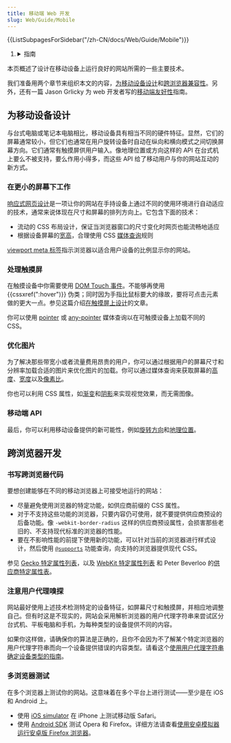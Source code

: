 ```yaml
---
title: 移动端 Web 开发
slug: Web/Guide/Mobile
---
```


<section id="Quick_links">
  {{ListSubpagesForSidebar("/zh-CN/docs/Web/Guide/Mobile")}}
  <ol>
    <li class="toggle">
      <details>
        <summary>指南</summary>
        <ol>
          {{ListSubpagesForSidebar("/zh-CN/docs/Web/Guide")}}
        </ol>
      </details>
    </li>
  </ol>
</section>

本页概述了设计在移动设备上运行良好的网站所需的一些主要技术。

我们准备用两个章节来组织本文的内容，[为移动设备设计](#为移动设备设计)和[跨浏览器兼容性](#跨浏览器开发)。另外，还有一篇 Jason Grlicky 为 web 开发者写的[移动端友好性](/zh-CN/docs/Web_Development/Mobile/Mobile-friendliness)指南。

## 为移动设备设计

与台式电脑或笔记本电脑相比，移动设备具有相当不同的硬件特征。显然，它们的屏幕通常较小，但它们也通常在用户旋转设备时自动在纵向和横向模式之间切换屏幕方向。它们通常有触摸屏供用户输入。像地理位置或方向这样的 API 在台式机上要么不被支持，要么作用小得多，而这些 API 给了移动用户与你的网站互动的新方式。

### 在更小的屏幕下工作

[响应式网页设计](/zh-CN/docs/Learn/CSS/CSS_layout/Responsive_Design)是一项让你的网站在手持设备上通过不同的使用环境进行自动适应的技术，通常来说体现在尺寸和屏幕的排列方向上。它包含下面的技术：

- 流动的 CSS 布局设计，保证当浏览器窗口的尺寸变化时网页也能流畅地适应
- 根据设备屏幕的[宽](/zh-CN/docs/Web/CSS/@media/width)[高](/zh-CN/docs/Web/CSS/@media/height)，合理使用 CSS [媒体查询](/zh-CN/docs/Web/CSS/Media_Queries)规则

[viewport meta 标签](/zh-CN/docs/Learn/CSS/CSS_layout/Responsive_Design#viewport_meta_标签)指示浏览器以适合用户设备的比例显示你的网站。

### 处理触摸屏

在触摸设备中你需要使用 [DOM Touch 事件](/zh-CN/docs/Web/API/Touch_events)。不能够再使用 {{cssxref(":hover")}} 伪类；同时因为手指比鼠标要大的缘故，要将可点击元素做的更大一点。参见这篇介绍[在触摸屏上设计](https://web.archive.org/web/20150520130912/http://www.whatcreative.co.uk/blog/tips/designing-for-touch-screen/)的文章。

你可以使用 [pointer](/zh-CN/docs/Web/CSS/@media/pointer) 或 [any-pointer](/zh-CN/docs/Web/CSS/@media/any-pointer) 媒体查询以在可触摸设备上加载不同的 CSS。

### 优化图片

为了解决那些带宽小或者流量费用昂贵的用户，你可以通过根据用户的屏幕尺寸和分辨率加载合适的图片来优化图片的加载。你可以通过媒体查询来获取屏幕的[高度](/zh-CN/docs/Web/CSS/@media/height)、[宽度](/zh-CN/docs/Web/CSS/@media/width)以及[像素比](/zh-CN/docs/Web/CSS/@media/resolution)。

你也可以利用 CSS 属性，如[渐变](/zh-CN/docs/Web/CSS/CSS_Images/Using_CSS_gradients)和[阴影](/zh-CN/docs/Web/CSS/box-shadow)来实现视觉效果，而无需图像。

### 移动端 API

最后，你可以利用移动设备提供的新可能性，例如[旋转方向](/zh-CN/docs/Web/API/Device_orientation_events/Detecting_device_orientation)和[地理位置](/zh-CN/docs/Web/API/Geolocation_API)。

## 跨浏览器开发

### 书写跨浏览器代码

要想创建能够在不同的移动浏览器上可接受地运行的网站：

- 尽量避免使用浏览器的特定功能，如供应商前缀的 CSS 属性。
- 对于不支持这些功能的浏览器，只要内容仍可使用，就不要提供供应商预设的后备功能。像 `-webkit-border-radius` 这样的供应商预设属性，会损害那些老旧的、不支持现代标准的浏览器的性能。
- 要在不影响性能的前提下使用新的功能，可以针对当前的浏览器进行样式设计，然后使用 [`@supports`](/zh-CN/docs/Web/CSS/@supports) 功能查询，向支持的浏览器提供现代 CSS。

参见 [Gecko 特定属性列表](/zh-CN/docs/Web/CSS/Mozilla_Extensions)，以及 [WebKit 特定属性列表](/zh-CN/docs/Web/CSS/WebKit_Extensions) 和 Peter Beverloo 的[供应商特定属性表](https://peter.sh/experiments/vendor-prefixed-css-property-overview/)。

### 注意用户代理嗅探

网站最好使用上述技术检测特定的设备特征，如屏幕尺寸和触摸屏，并相应地调整自己。但有时这是不现实的，网站会采用解析浏览器的用户代理字符串来尝试区分台式机、平板电脑和手机，为每种类型的设备提供不同的内容。

如果你这样做，请确保你的算法是正确的，且你不会因为不了解某个特定浏览器的用户代理字符串而向一个设备提供错误的内容类型。请看这个[使用用户代理字符串确定设备类型的指南](/zh-CN/docs/Web/HTTP/Browser_detection_using_the_user_agent#mobile.2c_tablet_or_desktop)。

### 多浏览器测试

在多个浏览器上测试你的网站。这意味着在多个平台上进行测试——至少是在 iOS 和 Android 上。

- 使用 [iOS simulator](https://developer.apple.com/devcenter/ios/index.action) 在 iPhone 上测试移动版 Safari。
- 使用 [Android SDK](https://developer.android.google.cn/studio#command-tools) 测试 Opera 和 Firefox。详细方法请查看[使用安卓模拟器运行安卓版 Firefox 浏览器](https://wiki.mozilla.org/Mobile/Fennec/Android/Emulator)。
